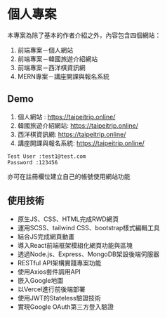 # 個人專案

本專案為除了基本的作者介紹之外，內容包含四個網站：

1. 前端專案－個人網站
1. 前端專案－韓國旅遊介紹網站
1. 前端專案－西洋棋資訊網
1. MERN專案－講座開課與報名系統

## Demo

1. 個人網站 : https://taipeitrip.online/
1. 韓國旅遊介紹網站: https://taipeitrip.online/
1. 西洋棋資訊網: https://taipeitrip.online/
1. 講座開課與報名系統: https://taipeitrip.online/
```
Test User :test1@test.com
Password :123456
```
亦可在註冊欄位建立自己的帳號使用網站功能

## 使用技術
* 原生JS、CSS、HTML完成RWD網頁
* 運用SCSS、tailwind CSS、bootstrap樣式編輯工具
* 結合JS完成網頁動畫
* 導入React前端框架模組化網頁功能與區塊
* 透過Node.js、Express、MongoDB架設後端伺服器
* RESTful API架構實踐專案功能
* 使用Axios套件調用API
* 嵌入Google地圖
* 以Vercel進行前後端部署
* 使用JWT的Stateless驗證技術
* 實現Google OAuth第三方登入驗證
